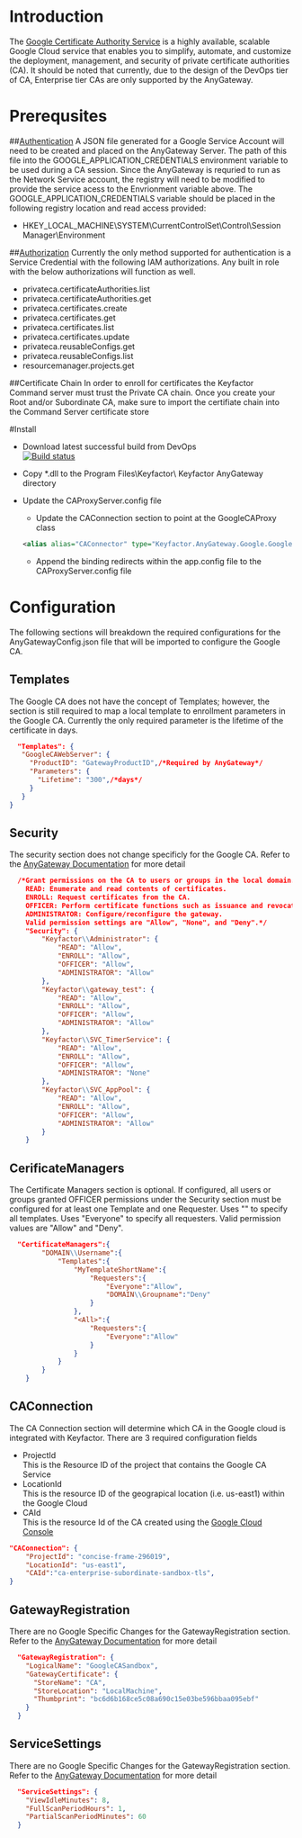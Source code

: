 # Introduction 
The  [Google Certificate Authority Service](https://cloud.google.com/certificate-authority-service) is a highly available, scalable Google Cloud service that enables you to simplify, automate, and customize the deployment, management, and security of private certificate authorities (CA).
It should be noted that currently, due to the design of the DevOps tier of CA, Enterprise tier CAs are only supported by the AnyGateway. 
# Prerequsites
##[Authentication](https://cloud.google.com/docs/authentication/production)
A JSON file generated for a Google Service Account will need to be created and placed on the AnyGateway Server. The path of this file into the GOOGLE_APPLICATION_CREDENTIALS environment variable to be used during a CA session. Since the 
AnyGateway is requried to run as the Network Service account, the registry will need to be modified to provide the service acess to the Envrionment variable above. The GOOGLE_APPLICATION_CREDENTIALS variable should be placed in the following 
registry location and read access provided:

* HKEY_LOCAL_MACHINE\SYSTEM\CurrentControlSet\Control\Session Manager\Environment

##[Authorization](https://cloud.google.com/certificate-authority-service/docs/reference/permissions-and-roles)
Currently the only method supported for authentication is a Service Credential with the following IAM authorizations. Any built in role with the below authorizations will function as well. 
* privateca.certificateAuthorities.list
* privateca.certificateAuthorities.get
* privateca.certificates.create
* privateca.certificates.get
* privateca.certificates.list
* privateca.certificates.update
* privateca.reusableConfigs.get
* privateca.reusableConfigs.list
* resourcemanager.projects.get

##Certificate Chain
In order to enroll for certificates the Keyfactor Command server must trust the Private CA chain.  Once you create your Root and/or Subordinate CA, make sure to import the certifiate chain into the Command Server certificate store

#Install
* Download latest successful build from DevOps  
[![Build status](https://devops.corp.keyfactor.com/MainCollection/SolutionEngineering/_apis/build/status/Integration-AnyGateway-GoogleCA)](https://devops.corp.keyfactor.com/MainCollection/SolutionEngineering/_build/latest?definitionId=152)

* Copy *.dll to the Program Files\Keyfactor\ Keyfactor AnyGateway directory

* Update the CAProxyServer.config file
  * Update the CAConnection section to point at the GoogleCAProxy class
  ```xml
  <alias alias="CAConnector" type="Keyfactor.AnyGateway.Google.GoogleCAProxy, GoogleCAProxy"/>
  ```
  * Append the binding redirects within the app.config file to the CAProxyServer.config file 


# Configuration
The following sections will breakdown the required configurations for the AnyGatewayConfig.json file that will be imported to configure the Google CA. 

## Templates
The Google CA does not have the concept of Templates; however, the section is still required to map a local template to enrollment parameters in the Google CA. Currently the only
 required parameter is the lifetime of the certificate in days. 
 ```json
   "Templates": {
    "GoogleCAWebServer": {
      "ProductID": "GatewayProductID",/*Required by AnyGateway*/
      "Parameters": {
        "Lifetime": "300",/*days*/
      }
    }
}
 ```
## Security
The security section does not change specificly for the Google CA.  Refer to the [AnyGateway Documentation](https://kfeaus00web-01.corp.keyfactor.com/keyfactordocs/AnyGateway/v20.9/Generic/Content/AnyGateway/Introduction.htm) for more detail
```json
  /*Grant permissions on the CA to users or groups in the local domain.
	READ: Enumerate and read contents of certificates.
	ENROLL: Request certificates from the CA.
	OFFICER: Perform certificate functions such as issuance and revocation. This is equivalent to "Issue and Manage" permission on the Microsoft CA.
	ADMINISTRATOR: Configure/reconfigure the gateway.
	Valid permission settings are "Allow", "None", and "Deny".*/
    "Security": {
        "Keyfactor\\Administrator": {
            "READ": "Allow",
            "ENROLL": "Allow",
            "OFFICER": "Allow",
            "ADMINISTRATOR": "Allow"
        },
        "Keyfactor\\gateway_test": {
            "READ": "Allow",
            "ENROLL": "Allow",
            "OFFICER": "Allow",
            "ADMINISTRATOR": "Allow"
        },		
        "Keyfactor\\SVC_TimerService": {
            "READ": "Allow",
            "ENROLL": "Allow",
            "OFFICER": "Allow",
            "ADMINISTRATOR": "None"
        },
        "Keyfactor\\SVC_AppPool": {
            "READ": "Allow",
            "ENROLL": "Allow",
            "OFFICER": "Allow",
            "ADMINISTRATOR": "Allow"
        }
    }
```
## CerificateManagers
The Certificate Managers section is optional.
	If configured, all users or groups granted OFFICER permissions under the Security section
	must be configured for at least one Template and one Requester. 
	Uses "<All>" to specify all templates. Uses "Everyone" to specify all requesters.
	Valid permission values are "Allow" and "Deny".
```json
  "CertificateManagers":{
		"DOMAIN\\Username":{
			"Templates":{
				"MyTemplateShortName":{
					"Requesters":{
						"Everyone":"Allow",
						"DOMAIN\\Groupname":"Deny"
					}
				},
				"<All>":{
					"Requesters":{
						"Everyone":"Allow"
					}
				}
			}
		}
	}
```
## CAConnection
The CA Connection section will determine which CA in the Google cloud is integrated with Keyfactor. There are 3 required configuration fields
* ProjectId  
This is the Resource ID of the project that contains the Google CA Service
* LocationId  
This is the resource ID of the geograpical location (i.e. us-east1) within the Google Cloud
* CAId  
This is the resource Id of the CA created using the [Google Cloud Console](https://console.cloud.google.com)

```json
"CAConnection": {
    "ProjectId": "concise-frame-296019",
    "LocationId": "us-east1",
    "CAId":"ca-enterprise-subordinate-sandbox-tls",
}
```
## GatewayRegistration
There are no Google Specific Changes for the GatewayRegistration section. Refer to the [AnyGateway Documentation](https://kfeaus00web-01.corp.keyfactor.com/keyfactordocs/AnyGateway/v20.9/Generic/Content/AnyGateway/Introduction.htm) for more detail
```json
  "GatewayRegistration": {
    "LogicalName": "GoogleCASandbox",
    "GatewayCertificate": {
      "StoreName": "CA",
      "StoreLocation": "LocalMachine",
      "Thumbprint": "bc6d6b168ce5c08a690c15e03be596bbaa095ebf"
    }
  }
```

## ServiceSettings
There are no Google Specific Changes for the GatewayRegistration section. Refer to the [AnyGateway Documentation](https://kfeaus00web-01.corp.keyfactor.com/keyfactordocs/AnyGateway/v20.9/Generic/Content/AnyGateway/Introduction.htm) for more detail
```json
  "ServiceSettings": {
    "ViewIdleMinutes": 8,
    "FullScanPeriodHours": 1,
	"PartialScanPeriodMinutes": 60
  }
```
